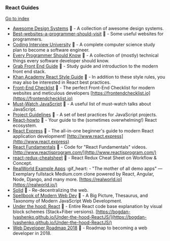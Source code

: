 ### React Guides
[Go to index](https://github.com/cdleon/awesome-front-end#index)
* [Awesome Design Systems](https://github.com/alexpate/awesome-design-systems) :gift_heart: - A collection of awesome design systems.
* [Best-websites-a-programmer-should-visit](https://github.com/sdmg15/Best-websites-a-programmer-should-visit) :gift_heart: - Some useful websites for programmers.
* [Coding Interview University](https://github.com/jwasham/coding-interview-university) :gift_heart: - A complete computer science study plan to become a software engineer.
* [Every Programmer Should Know](https://github.com/mr-mig/every-programmer-should-know) :gift_heart: - A collection of (mostly) technical things every software developer should know.
* [Grab Front End Guide](https://github.com/grab/front-end-guide) :gift_heart: - Study guide and introduction to the modern front end stack.
* [Khan Academy React Style Guide](https://github.com/Khan/style-guides/blob/master/style/react.md) :gift_heart: - In addition to these style rules, you may also be interested in React best practices.
* [Front-End Checklist](https://github.com/thedaviddias/Front-End-Checklist) :gift_heart: - The perfect Front-End Checklist for modern websites and meticulous developers [https://frontendchecklist.io](https://frontendchecklist.io)
* [Must-Watch JavaScript](https://github.com/AllThingsSmitty/must-watch-javascript) :gift_heart: - A useful list of must-watch talks about JavaScript.
* [Project Guidelines](https://github.com/wearehive/project-guidelines) :gift_heart: - A set of best practices for JavaScript projects.
* [React-howto](https://github.com/petehunt/react-howto) :gift_heart: - Your guide to the (sometimes overwhelming!) React ecosystem.
* [React Express](https://github.com/dabbott/react-express) :gift_heart: - The all-in-one beginner's guide to modern React application development! [http://www.react.express](http://www.react.express)
* [React Fundamentals](https://github.com/ReactjsProgram/React-Fundamentals) :gift_heart: - Code for "React Fundamentals" videos. [http://www.reactjsprogram.com/](http://www.reactjsprogram.com/)
* [react-redux-cheatsheet](https://github.com/uanders/react-redux-cheatsheet) :gift_heart: -  React Redux Cheat Sheet on Workflow & Concept.
* [RealWorld Example Apps](https://github.com/gothinkster/realworld) :gif_heart: - "The mother of all demo apps" — Exemplary fullstack Medium.com clone powered by React, Angular, Node, Django, and many more. [https://realworld.io](https://realworld.io/)
* [Solid](https://github.com/solid/solid) :gift_heart: - Re-decentralizing the web.
* [Spellbook of Modern Web Dev](https://github.com/dexteryy/spellbook-of-modern-webdev) :gift_heart: -  A Big Picture, Thesaurus, and Taxonomy of Modern JavaScript Web Development.
* [Under the hood: React](https://github.com/Bogdan-Lyashenko/Under-the-hood-ReactJS) :gift_heart: - Entire React code base explanation by visual block schemes (Stack+Fiber versions). [https://bogdan-lyashenko.github.io/Under-the-hood-ReactJS/](https://bogdan-lyashenko.github.io/Under-the-hood-ReactJS/)
* [Web Developer Roadmap 2018](https://github.com/kamranahmedse/developer-roadmap) :gift_heart: - Roadmap to becoming a web developer in 2018.